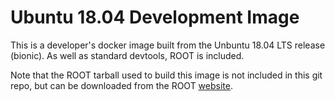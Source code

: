 # Ubuntu 18.04 Development Image

This is a developer's docker image built from the 
Unbuntu 18.04 LTS release (bionic). As well as
standard devtools, ROOT is included.

Note that the ROOT tarball used to build this image
is not included in this git repo, but can be downloaded
from the ROOT [website](https://root.cern/downloading-root).
